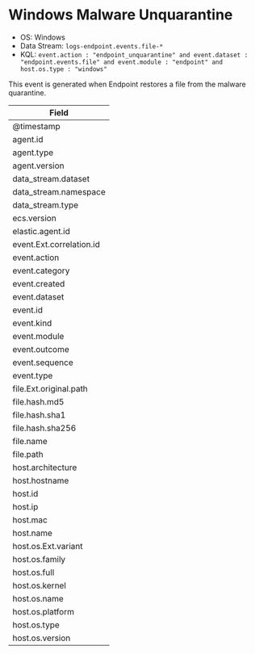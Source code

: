 # Windows Malware Unquarantine

- OS: Windows
- Data Stream: `logs-endpoint.events.file-*`
- KQL: `event.action : "endpoint_unquarantine" and event.dataset : "endpoint.events.file" and event.module : "endpoint" and host.os.type : "windows"`

This event is generated when Endpoint restores a file from the malware quarantine.


| Field |
|---|
| @timestamp |
| agent.id |
| agent.type |
| agent.version |
| data_stream.dataset |
| data_stream.namespace |
| data_stream.type |
| ecs.version |
| elastic.agent.id |
| event.Ext.correlation.id |
| event.action |
| event.category |
| event.created |
| event.dataset |
| event.id |
| event.kind |
| event.module |
| event.outcome |
| event.sequence |
| event.type |
| file.Ext.original.path |
| file.hash.md5 |
| file.hash.sha1 |
| file.hash.sha256 |
| file.name |
| file.path |
| host.architecture |
| host.hostname |
| host.id |
| host.ip |
| host.mac |
| host.name |
| host.os.Ext.variant |
| host.os.family |
| host.os.full |
| host.os.kernel |
| host.os.name |
| host.os.platform |
| host.os.type |
| host.os.version |

